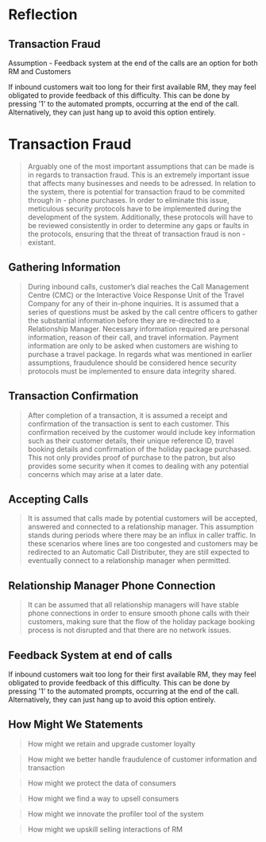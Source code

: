 # Reflection 


## Transaction Fraud

Assumption - Feedback system at the end of the calls are an option for both RM and Customers 

If inbound customers wait too long for their first available RM, they may feel obligated to provide feedback of this difficulty. This can be done by pressing '1' to the automated prompts, occurring at the end of the call. Alternatively, they can just hang up to avoid this option entirely.


# Transaction Fraud

> Arguably one of the most important assumptions that can be made is in regards to transaction fraud. This is an extremely important issue that affects many businesses and needs to be adressed. In relation to the system, there is potential for transaction fraud to be commited through in - phone purchases. In order to eliminate this issue, meticulous security protocols have to be implemented during the development of the system. Additionally, these protocols will have to be reviewed consistently in order to determine any gaps or faults in the protocols, ensuring that the threat of transaction fraud is non - existant.

## Gathering Information
> During inbound calls, customer’s dial reaches the Call Management Centre (CMC) or the Interactive Voice Response Unit of the Travel Company for any of their in-phone inquiries. It is assumed that a series of questions must be asked by the call centre officers to gather the substantial information before they are re-directed to a Relationship Manager. Necessary information required are personal information, reason of their call, and travel information. Payment information are only to be asked when customers are wishing to purchase a travel package. In regards what was mentioned in earlier assumptions, fraudulence should be considered hence security protocols must be implemented to ensure data integrity shared. 
## Transaction Confirmation
>After completion of a transaction, it is assumed a receipt and confirmation of the transaction is sent to each customer. This confirmation received by the customer would include key information such as their customer details, their unique reference ID, travel booking details and confirmation of the holiday package purchased. This not only provides proof of purchase to the patron, but also provides some security when it comes to dealing with any potential concerns which may arise at a later date.

## Accepting Calls 
>It is assumed that calls made by potential customers will be accepted, answered and connected to a relationship manager. This assumption stands during periods where there may be an influx in caller traffic. In these scenarios where lines are too congested and customers may be redirected to an Automatic Call Distributer, they are still expected to eventually connect to a relationship manager when permitted. 

## Relationship Manager Phone Connection
> It can be assumed that all relationship managers will have stable phone connections in order to ensure smooth phone calls with their customers, making sure that the flow of the holiday package booking process is not disrupted and that there are no network issues.

## Feedback System at end of calls
If inbound customers wait too long for their first available RM, they may feel obligated to provide feedback of this difficulty. This can be done by pressing '1' to the automated prompts, occurring at the end of the call. Alternatively, they can just hang up to avoid this option entirely.

## How Might We Statements 
> How might we retain and upgrade customer loyalty

> How might we better handle fraudulence of customer information and transaction 

> How might we protect the data of consumers

> How might we find a way to upsell consumers

> How might we innovate the profiler tool of the system 

> How might we upskill selling interactions of RM


